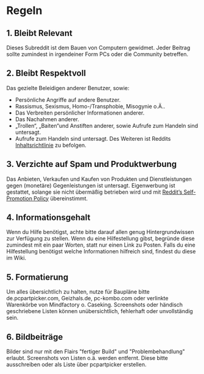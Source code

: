 # Regeln

## 1. Bleibt Relevant
Dieses Subreddit ist dem Bauen von Computern gewidmet. Jeder Beitrag sollte zumindest in irgendeiner Form PCs oder die Community betreffen.


## 2. Bleibt Respektvoll
Das gezielte Beleidigen anderer Benutzer, sowie:
- Persönliche Angriffe auf andere Benutzer.
- Rassismus, Sexismus, Homo-/Transphobie, Misogynie o.Ä..
- Das Verbreiten persönlicher Informationen anderer.
- Das Nachahmen anderer.
- „Trollen“, „Baiten“und Anstiften anderer, sowie Aufrufe zum Handeln sind untersagt.
- Aufrufe zum Handeln sind untersagt. Des Weiteren ist Reddits [Inhaltsrichtlinie](https://www.redditinc.com/policies/content-policy) zu befolgen.


## 3. Verzichte auf Spam und Produktwerbung
Das Anbieten, Verkaufen und Kaufen von Produkten und Dienstleistungen gegen (monetäre) Gegenleistungen ist untersagt. Eigenwerbung ist gestattet, solange sie nicht übermäßig betrieben wird und mit [Reddit’s Self-Promotion Policy](https://www.reddit.com/wiki/selfpromotion) übereinstimmt.


## 4. Informationsgehalt 
Wenn du Hilfe benötigst, achte bitte darauf allen genug Hintergrundwissen zur Verfügung zu stellen. Wenn du eine Hilfestellung gibst, begründe diese zumindest mit ein paar Worten, statt nur einen Link zu Posten. Falls du eine Hilfestellung benötigst welche Informationen hilfreich sind, findest du diese im Wiki. 

## 5. Formatierung
Um alles übersichtlich zu halten, nutze für Baupläne bitte de.pcpartpicker.com, Geizhals.de, pc-kombo.com oder verlinkte Warenkörbe von Mindfactory o. Caseking. Screenshots oder händisch geschriebene Listen können unübersichtlich, fehlerhaft oder unvollständig sein.

## 6. Bildbeiträge
Bilder sind nur mit den Flairs "fertiger Build" und "Problembehandlung" erlaubt. Screenshots von Listen o.ä. werden entfernt. Diese bitte ausschreiben oder als Liste über pcpartpicker erstellen.
